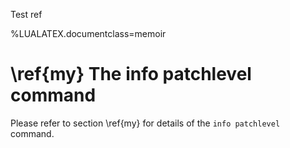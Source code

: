 Test ref

%LUALATEX.documentclass=memoir

# \ref{my} The info patchlevel command 

Please refer to section \ref{my} for details of the ` info
patchlevel ` command.


